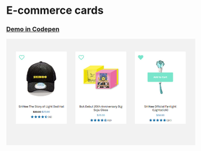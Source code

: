 # E-commerce cards

### [Demo in Codepen](https://codepen.io/Javieer57/pen/poEXQWJ)

![thumb](img/cards_thumb.jpg)